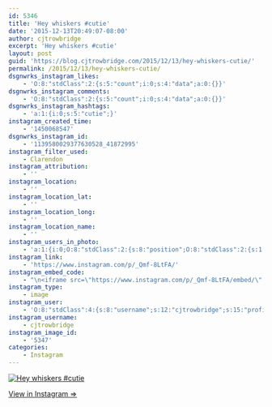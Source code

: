```yaml
---
id: 5346
title: 'Hey whiskers #cutie'
date: '2015-12-13T20:49:07-08:00'
author: cjtrowbridge
excerpt: 'Hey whiskers #cutie'
layout: post
guid: 'https://blog.cjtrowbridge.com/2015/12/13/hey-whiskers-cutie/'
permalink: /2015/12/13/hey-whiskers-cutie/
dsgnwrks_instagram_likes:
    - 'O:8:"stdClass":2:{s:5:"count";i:0;s:4:"data";a:0:{}}'
dsgnwrks_instagram_comments:
    - 'O:8:"stdClass":2:{s:5:"count";i:0;s:4:"data";a:0:{}}'
dsgnwrks_instagram_hashtags:
    - 'a:1:{i:0;s:5:"cutie";}'
instagram_created_time:
    - '1450068547'
dsgnwrks_instagram_id:
    - '1139580029377630528_41872995'
instagram_filter_used:
    - Clarendon
instagram_attribution:
    - ''
instagram_location:
    - ''
instagram_location_lat:
    - ''
instagram_location_long:
    - ''
instagram_location_name:
    - ''
instagram_users_in_photo:
    - 'a:1:{i:0;O:8:"stdClass":2:{s:8:"position";O:8:"stdClass":2:{s:1:"y";d:0.275;s:1:"x";d:0.51944447;}s:4:"user";O:8:"stdClass":4:{s:8:"username";s:11:"amuraimusic";s:15:"profile_picture";s:99:"https://scontent.cdninstagram.com/hphotos-xtf1/t51.2885-19/10865014_1524644781148213_61190555_a.jpg";s:2:"id";s:10:"1464663430";s:9:"full_name";s:28:"Manvel ''Amurai'' Ter-Pogosyan";}}}'
instagram_link:
    - 'https://www.instagram.com/p/_Qmf-8LtFA/'
instagram_embed_code:
    - "\n<iframe src=\"https://www.instagram.com/p/_Qmf-8LtFA/embed/\" width=\"612\" height=\"710\" frameborder=\"0\" scrolling=\"no\" allowtransparency=\"true\" class=\"insta-image-embed\"></iframe>\n"
instagram_type:
    - image
instagram_user:
    - 'O:8:"stdClass":4:{s:8:"username";s:12:"cjtrowbridge";s:15:"profile_picture";s:109:"https://scontent.cdninstagram.com/hphotos-xta1/t51.2885-19/s150x150/12081186_1759494767611229_280555941_a.jpg";s:2:"id";s:8:"41872995";s:9:"full_name";s:13:"CJ Trowbridge";}'
instagram_username:
    - cjtrowbridge
instagram_image_id:
    - '5347'
categories:
    - Instagram
---
```


[![Hey whiskers #cutie](https://blog.cjtrowbridge.com/wp-content/uploads/2015/12/1450068547-1-1.jpg)](https://www.instagram.com/p/_Qmf-8LtFA/)

[View in Instagram ⇒](https://www.instagram.com/p/_Qmf-8LtFA/)
